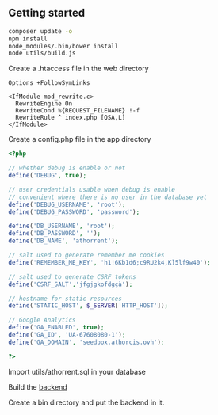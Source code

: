 ## Getting started

``` sh
composer update -o
npm install
node_modules/.bin/bower install
node utils/build.js
```

Create a .htaccess file in the web directory
``` htaccess
Options +FollowSymLinks

<IfModule mod_rewrite.c>
  RewriteEngine On
  RewriteCond %{REQUEST_FILENAME} !-f
  RewriteRule ^ index.php [QSA,L]
</IfModule>
```

Create a config.php file in the app directory
``` php
<?php

// whether debug is enable or not
define('DEBUG', true);

// user credentials usable when debug is enable
// convenient where there is no user in the database yet
define('DEBUG_USERNAME', 'root');
define('DEBUG_PASSWORD', 'password');

define('DB_USERNAME', 'root');
define('DB_PASSWORD', '');
define('DB_NAME', 'athorrent');

// salt used to generate remember me cookies
define('REMEMBER_ME_KEY', 'h1!6Kb1d6;c9RU2k4,K]5lf9w40');

// salt used to generate CSRF tokens
define('CSRF_SALT','jfgjgkofdgçà');

// hostname for static resources
define('STATIC_HOST', $_SERVER['HTTP_HOST']);

// Google Analytics
define('GA_ENABLED', true);
define('GA_ID', 'UA-67608080-1');
define('GA_DOMAIN', 'seedbox.athorcis.ovh');

?>
```

Import utils/athorrent.sql in your database

Build the [backend](https://github.com/Athorcis/athorrent-backend)

Create a bin directory and put the backend in it.
